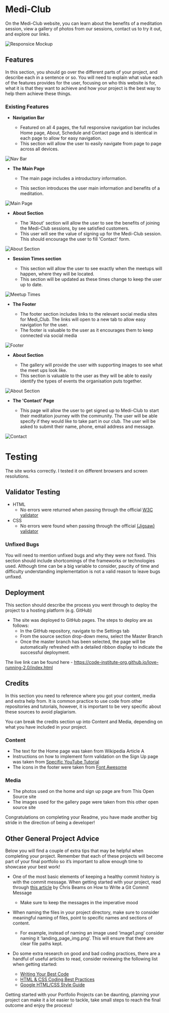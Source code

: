 # Medi-Club

On the Medi-Club website, you can learn about the benefits of a meditation session, view a gallery of photos from our sessions, contact us to try it out, and explore our links.

![Responsice Mockup](media/screen1.png)

## Features 

In this section, you should go over the different parts of your project, and describe each in a sentence or so. You will need to explain what value each of the features provides for the user, focusing on who this website is for, what it is that they want to achieve and how your project is the best way to help them achieve these things.

### Existing Features

- __Navigation Bar__

  - Featured on all 4 pages, the full responsive navigation bar includes Home page, About, Schedule and Contact page and is identical in each page to allow for easy navigation.
  - This section will allow the user to easily navigate from page to page across all devices.

![Nav Bar](media/screen3.png)

- __The Main Page__

  - The main page includes a introductory information.

  - This section introduces the user main information and benefits of a meditation.

![Main Page](media/screen4.png)

- __About Section__

  - The 'About' section will allow the user to see the benefits of joining the Medi-Club sessions, by see satisfied customers. 
  - This user will see the value of signing up for the Medi-Club session. This should encourage the user to fill 'Contact' form. 

![About Section](media/screen5.png)

- __Session Times section__

  - This section will allow the user to see exactly when the meetups will happen, where they will be located. 
  - This section will be updated as these times change to keep the user up to date. 

![Meetup Times](media/screen6.png)

- __The Footer__ 

  - The footer section includes links to the relevant social media sites for Medi_Club. The links will open to a new tab to allow easy navigation for the user. 
  - The footer is valuable to the user as it encourages them to keep connected via social media

![Footer](media/screen7.png)

- __About Section__

  - The gallery will provide the user with supporting images to see what the meet ups look like. 
  - This section is valuable to the user as they will be able to easily identify the types of events the organisation puts together. 

![About Section](media/screen8.png)

- __The 'Contact' Page__

  - This page will allow the user to get signed up to Medi-Club to start their meditation journey with the community. The user will be able specify if they would like to take part in our club. The user will be asked to submit their name, phone, email address and message. 

![Contact](media/screen9.png)


# Testing 

The site works correctly. I tested it on different browsers and screen resolutions.


## Validator Testing 

- HTML
  - No errors were returned when passing through the official [W3C validator](https://validator.w3.org/nu/?doc=https%3A%2F%2Fcode-institute-org.github.io%2Flove-running-2.0%2Findex.html)
- CSS
  - No errors were found when passing through the official [(Jigsaw) validator](https://jigsaw.w3.org/css-validator/validator?uri=https%3A%2F%2Freadytow0rk.github.io%2Fpp1-%2Findex.html&profile=css3svg&usermedium=all&warning=1&vextwarning=&lang=en)

### Unfixed Bugs

You will need to mention unfixed bugs and why they were not fixed. This section should include shortcomings of the frameworks or technologies used. Although time can be a big variable to consider, paucity of time and difficulty understanding implementation is not a valid reason to leave bugs unfixed. 

## Deployment

This section should describe the process you went through to deploy the project to a hosting platform (e.g. GitHub) 

- The site was deployed to GitHub pages. The steps to deploy are as follows: 
  - In the GitHub repository, navigate to the Settings tab 
  - From the source section drop-down menu, select the Master Branch
  - Once the master branch has been selected, the page will be automatically refreshed with a detailed ribbon display to indicate the successful deployment. 

The live link can be found here - https://code-institute-org.github.io/love-running-2.0/index.html 


## Credits 

In this section you need to reference where you got your content, media and extra help from. It is common practice to use code from other repositories and tutorials, however, it is important to be very specific about these sources to avoid plagiarism. 

You can break the credits section up into Content and Media, depending on what you have included in your project. 

### Content 

- The text for the Home page was taken from Wikipedia Article A
- Instructions on how to implement form validation on the Sign Up page was taken from [Specific YouTube Tutorial](https://www.youtube.com/)
- The icons in the footer were taken from [Font Awesome](https://fontawesome.com/)

### Media

- The photos used on the home and sign up page are from This Open Source site
- The images used for the gallery page were taken from this other open source site


Congratulations on completing your Readme, you have made another big stride in the direction of being a developer! 

## Other General Project Advice

Below you will find a couple of extra tips that may be helpful when completing your project. Remember that each of these projects will become part of your final portfolio so it’s important to allow enough time to showcase your best work! 

- One of the most basic elements of keeping a healthy commit history is with the commit message. When getting started with your project, read through [this article](https://chris.beams.io/posts/git-commit/) by Chris Beams on How to Write  a Git Commit Message 
  - Make sure to keep the messages in the imperative mood 

- When naming the files in your project directory, make sure to consider meaningful naming of files, point to specific names and sections of content.
  - For example, instead of naming an image used ‘image1.png’ consider naming it ‘landing_page_img.png’. This will ensure that there are clear file paths kept. 

- Do some extra research on good and bad coding practices, there are a handful of useful articles to read, consider reviewing the following list when getting started:
  - [Writing Your Best Code](https://learn.shayhowe.com/html-css/writing-your-best-code/)
  - [HTML & CSS Coding Best Practices](https://medium.com/@inceptiondj.info/html-css-coding-best-practice-fadb9870a00f)
  - [Google HTML/CSS Style Guide](https://google.github.io/styleguide/htmlcssguide.html#General)

Getting started with your Portfolio Projects can be daunting, planning your project can make it a lot easier to tackle, take small steps to reach the final outcome and enjoy the process! 
